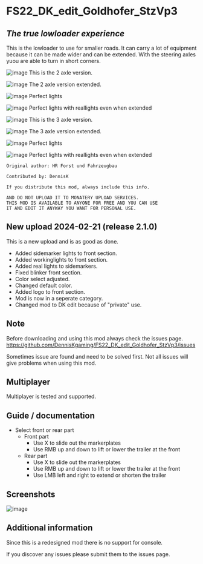 # FS22_DK_edit_Goldhofer_StzVp3

## *The true lowloader experience*


This is the lowloader to use for smaller roads. It can carry a lot of equipment because it can be made wider and can be extended. With the steering axles yuou are able to turn in short corners.

![image](https://private-user-images.githubusercontent.com/106397367/306753113-eb1fd0c0-706c-4d17-a589-349ef06e7ec2.png?jwt=eyJhbGciOiJIUzI1NiIsInR5cCI6IkpXVCJ9.eyJpc3MiOiJnaXRodWIuY29tIiwiYXVkIjoicmF3LmdpdGh1YnVzZXJjb250ZW50LmNvbSIsImtleSI6ImtleTUiLCJleHAiOjE3MDg1NDQ3NjcsIm5iZiI6MTcwODU0NDQ2NywicGF0aCI6Ii8xMDYzOTczNjcvMzA2NzUzMTEzLWViMWZkMGMwLTcwNmMtNGQxNy1hNTg5LTM0OWVmMDZlN2VjMi5wbmc_WC1BbXotQWxnb3JpdGhtPUFXUzQtSE1BQy1TSEEyNTYmWC1BbXotQ3JlZGVudGlhbD1BS0lBVkNPRFlMU0E1M1BRSzRaQSUyRjIwMjQwMjIxJTJGdXMtZWFzdC0xJTJGczMlMkZhd3M0X3JlcXVlc3QmWC1BbXotRGF0ZT0yMDI0MDIyMVQxOTQxMDdaJlgtQW16LUV4cGlyZXM9MzAwJlgtQW16LVNpZ25hdHVyZT1kZmU5NTZkYjVjMGU3YTYxMjdlNWQ4MzhhNzAxMWVjNjViYzViNjJkYzYyM2I5ZTBjZjE5YWZjOGQ3NTNiNjM5JlgtQW16LVNpZ25lZEhlYWRlcnM9aG9zdCZhY3Rvcl9pZD0wJmtleV9pZD0wJnJlcG9faWQ9MCJ9.lV4hYLxrSTfFmjKKOHvHfjARoqxS5HSwZYp0roLqwig)
This is the 2 axle version.

![image](https://private-user-images.githubusercontent.com/106397367/306753118-7913abd8-62d7-4342-8d2f-d3c7ca1397e0.png?jwt=eyJhbGciOiJIUzI1NiIsInR5cCI6IkpXVCJ9.eyJpc3MiOiJnaXRodWIuY29tIiwiYXVkIjoicmF3LmdpdGh1YnVzZXJjb250ZW50LmNvbSIsImtleSI6ImtleTUiLCJleHAiOjE3MDg1NDQ3NjcsIm5iZiI6MTcwODU0NDQ2NywicGF0aCI6Ii8xMDYzOTczNjcvMzA2NzUzMTE4LTc5MTNhYmQ4LTYyZDctNDM0Mi04ZDJmLWQzYzdjYTEzOTdlMC5wbmc_WC1BbXotQWxnb3JpdGhtPUFXUzQtSE1BQy1TSEEyNTYmWC1BbXotQ3JlZGVudGlhbD1BS0lBVkNPRFlMU0E1M1BRSzRaQSUyRjIwMjQwMjIxJTJGdXMtZWFzdC0xJTJGczMlMkZhd3M0X3JlcXVlc3QmWC1BbXotRGF0ZT0yMDI0MDIyMVQxOTQxMDdaJlgtQW16LUV4cGlyZXM9MzAwJlgtQW16LVNpZ25hdHVyZT03OWU2NDIwZjgyNGM3YTNmOGM2NGJkMTMzZDBmYTI5YTRjMmY5OTE5NjBiMmUwNTIwMmI3YWEzZGIzMDFkOTY3JlgtQW16LVNpZ25lZEhlYWRlcnM9aG9zdCZhY3Rvcl9pZD0wJmtleV9pZD0wJnJlcG9faWQ9MCJ9.Xd2RX3E1L0LJ8tE-Zid_h-O7Y3twlLvb53-qHFiN4dw)
The 2 axle version extended.

![image](https://private-user-images.githubusercontent.com/106397367/306753127-a8eafa9e-b6bc-4c21-910a-82865c249ac1.png?jwt=eyJhbGciOiJIUzI1NiIsInR5cCI6IkpXVCJ9.eyJpc3MiOiJnaXRodWIuY29tIiwiYXVkIjoicmF3LmdpdGh1YnVzZXJjb250ZW50LmNvbSIsImtleSI6ImtleTUiLCJleHAiOjE3MDg1NDQ3NjcsIm5iZiI6MTcwODU0NDQ2NywicGF0aCI6Ii8xMDYzOTczNjcvMzA2NzUzMTI3LWE4ZWFmYTllLWI2YmMtNGMyMS05MTBhLTgyODY1YzI0OWFjMS5wbmc_WC1BbXotQWxnb3JpdGhtPUFXUzQtSE1BQy1TSEEyNTYmWC1BbXotQ3JlZGVudGlhbD1BS0lBVkNPRFlMU0E1M1BRSzRaQSUyRjIwMjQwMjIxJTJGdXMtZWFzdC0xJTJGczMlMkZhd3M0X3JlcXVlc3QmWC1BbXotRGF0ZT0yMDI0MDIyMVQxOTQxMDdaJlgtQW16LUV4cGlyZXM9MzAwJlgtQW16LVNpZ25hdHVyZT1mNDkyYWM5YTM4MjAwNmIyMjdjZjkxNzVmMzI4ZjNmNWQ5YzI4OWU5MjRiMTI3ODQzNTU4MTU2MThlODZkYWU5JlgtQW16LVNpZ25lZEhlYWRlcnM9aG9zdCZhY3Rvcl9pZD0wJmtleV9pZD0wJnJlcG9faWQ9MCJ9.zg0YXnh_DAtngquVWPxJ1pACrm_9myZaBuBxLxhWt98)
Perfect lights

![image](https://private-user-images.githubusercontent.com/106397367/306753122-19662a42-0639-45ac-95d9-60ce9d800bf8.png?jwt=eyJhbGciOiJIUzI1NiIsInR5cCI6IkpXVCJ9.eyJpc3MiOiJnaXRodWIuY29tIiwiYXVkIjoicmF3LmdpdGh1YnVzZXJjb250ZW50LmNvbSIsImtleSI6ImtleTUiLCJleHAiOjE3MDg1NDQ3NjcsIm5iZiI6MTcwODU0NDQ2NywicGF0aCI6Ii8xMDYzOTczNjcvMzA2NzUzMTIyLTE5NjYyYTQyLTA2MzktNDVhYy05NWQ5LTYwY2U5ZDgwMGJmOC5wbmc_WC1BbXotQWxnb3JpdGhtPUFXUzQtSE1BQy1TSEEyNTYmWC1BbXotQ3JlZGVudGlhbD1BS0lBVkNPRFlMU0E1M1BRSzRaQSUyRjIwMjQwMjIxJTJGdXMtZWFzdC0xJTJGczMlMkZhd3M0X3JlcXVlc3QmWC1BbXotRGF0ZT0yMDI0MDIyMVQxOTQxMDdaJlgtQW16LUV4cGlyZXM9MzAwJlgtQW16LVNpZ25hdHVyZT0yNGNmYjkyZTcyZWQ2YjA3ZWEzYWUwNDE2MTA3OGEwNzhkZWRhYTc4MzJhNTQwMWIwNzE3NTYyZjdkNjllNGIwJlgtQW16LVNpZ25lZEhlYWRlcnM9aG9zdCZhY3Rvcl9pZD0wJmtleV9pZD0wJnJlcG9faWQ9MCJ9.-EUShqIv0YVsGY5zOnHHgt3K6-WW4ilFaVzSOxHxocQ)
Perfect lights with reallights even when extended

![image](https://private-user-images.githubusercontent.com/106397367/306772244-10d85b58-3b9a-4713-8bf0-4870e5616c46.png?jwt=eyJhbGciOiJIUzI1NiIsInR5cCI6IkpXVCJ9.eyJpc3MiOiJnaXRodWIuY29tIiwiYXVkIjoicmF3LmdpdGh1YnVzZXJjb250ZW50LmNvbSIsImtleSI6ImtleTUiLCJleHAiOjE3MDg1NDkyNjMsIm5iZiI6MTcwODU0ODk2MywicGF0aCI6Ii8xMDYzOTczNjcvMzA2NzcyMjQ0LTEwZDg1YjU4LTNiOWEtNDcxMy04YmYwLTQ4NzBlNTYxNmM0Ni5wbmc_WC1BbXotQWxnb3JpdGhtPUFXUzQtSE1BQy1TSEEyNTYmWC1BbXotQ3JlZGVudGlhbD1BS0lBVkNPRFlMU0E1M1BRSzRaQSUyRjIwMjQwMjIxJTJGdXMtZWFzdC0xJTJGczMlMkZhd3M0X3JlcXVlc3QmWC1BbXotRGF0ZT0yMDI0MDIyMVQyMDU2MDNaJlgtQW16LUV4cGlyZXM9MzAwJlgtQW16LVNpZ25hdHVyZT04NmI2OWIzNzBkZDNlZWY4Mzg4OTMxMzFkY2Y0MjI0ZjA0NTUyOTk0NDczMWRkMzdjODY0MDliMGUxYzk3ZGFmJlgtQW16LVNpZ25lZEhlYWRlcnM9aG9zdCZhY3Rvcl9pZD0wJmtleV9pZD0wJnJlcG9faWQ9MCJ9.uIe91GYAbQkFkQXGjU5TUZ8SLZwwH-QiHvaReOvMnCk)
This is the 3 axle version.

![image](https://private-user-images.githubusercontent.com/106397367/306772246-292ecb1c-bce6-4d70-ab7a-5b63d1d2cf90.png?jwt=eyJhbGciOiJIUzI1NiIsInR5cCI6IkpXVCJ9.eyJpc3MiOiJnaXRodWIuY29tIiwiYXVkIjoicmF3LmdpdGh1YnVzZXJjb250ZW50LmNvbSIsImtleSI6ImtleTUiLCJleHAiOjE3MDg1NDkyNjMsIm5iZiI6MTcwODU0ODk2MywicGF0aCI6Ii8xMDYzOTczNjcvMzA2NzcyMjQ2LTI5MmVjYjFjLWJjZTYtNGQ3MC1hYjdhLTViNjNkMWQyY2Y5MC5wbmc_WC1BbXotQWxnb3JpdGhtPUFXUzQtSE1BQy1TSEEyNTYmWC1BbXotQ3JlZGVudGlhbD1BS0lBVkNPRFlMU0E1M1BRSzRaQSUyRjIwMjQwMjIxJTJGdXMtZWFzdC0xJTJGczMlMkZhd3M0X3JlcXVlc3QmWC1BbXotRGF0ZT0yMDI0MDIyMVQyMDU2MDNaJlgtQW16LUV4cGlyZXM9MzAwJlgtQW16LVNpZ25hdHVyZT00YjA1Y2MxMTM4YjA1MWYyNDZkNDZkNDJmOTBhYTEyYzZmNjdjODcxNjg2NTk2N2FjYzM3YzljM2ExZTJmYzIzJlgtQW16LVNpZ25lZEhlYWRlcnM9aG9zdCZhY3Rvcl9pZD0wJmtleV9pZD0wJnJlcG9faWQ9MCJ9.pPytbUJmMN23G9Y_zeYZw8TORnO5JKKbch5LCwUYTwU)
The 3 axle version extended.

![image](https://private-user-images.githubusercontent.com/106397367/306772256-4779cd66-ac65-4042-bfce-a28f84973d92.png?jwt=eyJhbGciOiJIUzI1NiIsInR5cCI6IkpXVCJ9.eyJpc3MiOiJnaXRodWIuY29tIiwiYXVkIjoicmF3LmdpdGh1YnVzZXJjb250ZW50LmNvbSIsImtleSI6ImtleTUiLCJleHAiOjE3MDg1NDkyNjMsIm5iZiI6MTcwODU0ODk2MywicGF0aCI6Ii8xMDYzOTczNjcvMzA2NzcyMjU2LTQ3NzljZDY2LWFjNjUtNDA0Mi1iZmNlLWEyOGY4NDk3M2Q5Mi5wbmc_WC1BbXotQWxnb3JpdGhtPUFXUzQtSE1BQy1TSEEyNTYmWC1BbXotQ3JlZGVudGlhbD1BS0lBVkNPRFlMU0E1M1BRSzRaQSUyRjIwMjQwMjIxJTJGdXMtZWFzdC0xJTJGczMlMkZhd3M0X3JlcXVlc3QmWC1BbXotRGF0ZT0yMDI0MDIyMVQyMDU2MDNaJlgtQW16LUV4cGlyZXM9MzAwJlgtQW16LVNpZ25hdHVyZT1lYWIyZjE4OWI0ZTRhNzAwYTBiZjRlMmM3ZTZiYmQ0ZDQ1NzExOTQyZTJjOGEyMWU5Yjc5NzgzMGFjMDA4NWQ0JlgtQW16LVNpZ25lZEhlYWRlcnM9aG9zdCZhY3Rvcl9pZD0wJmtleV9pZD0wJnJlcG9faWQ9MCJ9.F2EQWualOY2tv_5YclO4cVwyFy_1j6IJmkUxrb9xzKE)
Perfect lights

![image](https://private-user-images.githubusercontent.com/106397367/306772250-fe6480bf-926b-4916-9cb2-7369429eac20.png?jwt=eyJhbGciOiJIUzI1NiIsInR5cCI6IkpXVCJ9.eyJpc3MiOiJnaXRodWIuY29tIiwiYXVkIjoicmF3LmdpdGh1YnVzZXJjb250ZW50LmNvbSIsImtleSI6ImtleTUiLCJleHAiOjE3MDg1NDkyNjMsIm5iZiI6MTcwODU0ODk2MywicGF0aCI6Ii8xMDYzOTczNjcvMzA2NzcyMjUwLWZlNjQ4MGJmLTkyNmItNDkxNi05Y2IyLTczNjk0MjllYWMyMC5wbmc_WC1BbXotQWxnb3JpdGhtPUFXUzQtSE1BQy1TSEEyNTYmWC1BbXotQ3JlZGVudGlhbD1BS0lBVkNPRFlMU0E1M1BRSzRaQSUyRjIwMjQwMjIxJTJGdXMtZWFzdC0xJTJGczMlMkZhd3M0X3JlcXVlc3QmWC1BbXotRGF0ZT0yMDI0MDIyMVQyMDU2MDNaJlgtQW16LUV4cGlyZXM9MzAwJlgtQW16LVNpZ25hdHVyZT01ZmE4NTJjMjFjOGFjZGI3NTQwMjRhZTk1YTdlYjIxODQzNTc0ODI3YzU0YjU4ZjRmMGZhYzQwNjM0ZTYzMGYxJlgtQW16LVNpZ25lZEhlYWRlcnM9aG9zdCZhY3Rvcl9pZD0wJmtleV9pZD0wJnJlcG9faWQ9MCJ9.0zi4N7OtB1u4ijHJhTO0XYGCiuOTd7SYHDHfq3x4WvQ)
Perfect lights with reallights even when extended



```
Original author: HR Forst und Fahrzeugbau

Contributed by: DennisK

If you distribute this mod, always include this info.

AND DO NOT UPLOAD IT TO MONATERY UPLOAD SERVICES.
THIS MOD IS AVAILABLE TO ANYONE FOR FREE AND YOU CAN USE
IT AND EDIT IT ANYWAY YOU WANT FOR PERSONAL USE.
```


## New upload 2024-02-21 (release 2.1.0)

This is a new upload and is as good as done.

- Added sidemarker lights to front section.
- Added workinglights to front section.
- Added real lights to sidemarkers.
- Fixed blinker front section.
- Color select adjusted.
- Changed default color.
- Added logo to front section.
- Mod is now in a seperate category.
- Changed mod to DK edit because of "private" use.


## Note
Before downloading and using this mod always check the issues page. https://github.com/DennisKgaming/FS22_DK_edit_Goldhofer_StzVp3/issues

Sometimes issue are found and need to be solved first. Not all issues will give problems when using this mod.

## Multiplayer
Multiplayer is tested and supported.


## Guide / documentation

- Select front or rear part
    - Front part
        - Use X to slide out the markerplates
        - Use RMB up and down to lift or lower the trailer at the front
    - Rear part
        - Use X to slide out the markerplates
        - Use RMB up and down to lift or lower the trailer at the front
        - Use LMB left and right to extend or shorten the trailer


## Screenshots

![image](https://www.mediafire.com/view/ao7bqtnnfrmnc6u/proShot_2024-02-21_21-11-01.png/file)


## Additional information

Since this is a redesigned mod there is no support for console.

If you discover any issues please submit them to the issues page.